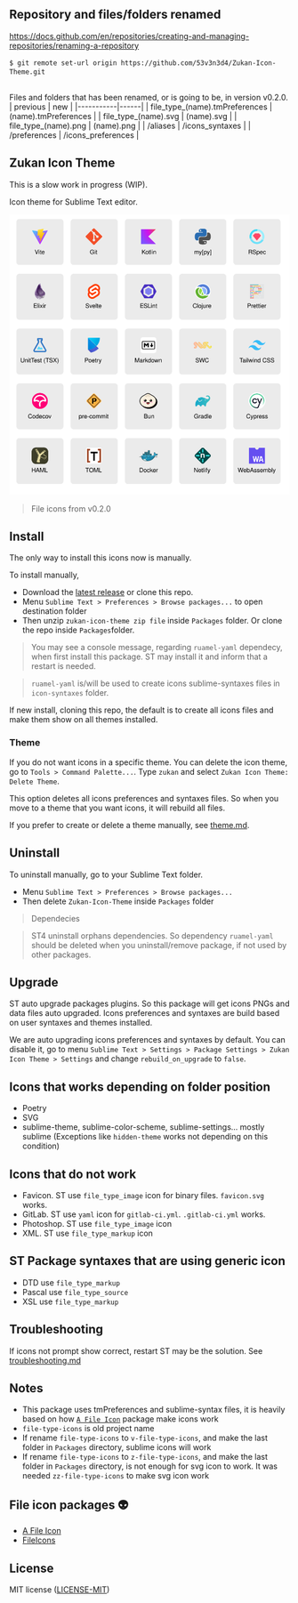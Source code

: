 ## Repository and files/folders renamed

https://docs.github.com/en/repositories/creating-and-managing-repositories/renaming-a-repository
```
$ git remote set-url origin https://github.com/53v3n3d4/Zukan-Icon-Theme.git


```

Files and folders that has been renamed, or is going to be, in version v0.2.0.
| previous | new |
|-----------|------|
| file_type_(name).tmPreferences | (name).tmPreferences  |
| file_type_(name).svg | (name).svg  |
| file_type_(name).png | (name).png  |
| /aliases | /icons_syntaxes |
| /preferences | /icons_preferences |

## Zukan Icon Theme

This is a slow work in progress (WIP).  

Icon theme for Sublime Text editor.  


![file icon](assets/sample.svg "File icon sample")

> File icons from v0.2.0


## Install

The only way to install this icons now is manually.  

To install manually,  
- Download the [latest release](https://github.com/53v3n3d4/Zukan-Icon-Theme/releases) or clone this repo.  
- Menu `Sublime Text > Preferences > Browse packages...` to open destination folder  
- Then unzip `zukan-icon-theme zip file` inside `Packages` folder. Or clone the repo inside `Packages`folder.  

> You may see a console message, regarding `ruamel-yaml` dependecy, when first install this package. ST may install it and inform that a restart is needed.  

> `ruamel-yaml` is/will be used to create icons sublime-syntaxes files in `icon-syntaxes` folder.  

If new install, cloning this repo, the default is to create all icons files and make them show on all themes installed.  

### Theme

If you do not want icons in a specific theme. You can delete the icon theme, go to `Tools > Command Palette...`. Type `zukan` and select `Zukan Icon Theme: Delete Theme`.

This option deletes all icons preferences and syntaxes files. So when you move to a theme that you want icons, it will rebuild all files.

If you prefer to create or delete a theme manually, see [theme.md](https://github.com/53v3n3d4/Zukan-Icon-Theme/blob/main/docs/theme.md).  

## Uninstall

To uninstall manually, go to your Sublime Text folder.  
- Menu `Sublime Text > Preferences > Browse packages...`  
- Then delete `Zukan-Icon-Theme` inside `Packages` folder  

> Dependecies  

> ST4 uninstall orphans dependencies. So dependency `ruamel-yaml` should be deleted when you uninstall/remove package, if not used by other packages.  

## Upgrade

ST auto upgrade packages plugins. So this package will get icons PNGs and data files auto upgraded. Icons preferences and syntaxes are build based on user syntaxes and themes installed.  

We are auto upgrading icons preferences and syntaxes by default. You can disable it, go to menu `Sublime Text > Settings > Package Settings > Zukan Icon Theme > Settings` and change `rebuild_on_upgrade` to `false`.  

## Icons that works depending on folder position

- Poetry  
- SVG  
- sublime-theme, sublime-color-scheme, sublime-settings... mostly sublime (Exceptions like `hidden-theme` works not depending on this condition)  

## Icons that do not work

- Favicon. ST use  `file_type_image` icon for binary files. `favicon.svg` works.  
- GitLab. ST use `yaml` icon for `gitlab-ci.yml`. `.gitlab-ci.yml` works.  
- Photoshop. ST use `file_type_image` icon  
- XML. ST use `file_type_markup` icon  

## ST Package syntaxes that are using generic icon

- DTD use `file_type_markup`  
- Pascal use `file_type_source`  
- XSL use `file_type_markup`  

## Troubleshooting

If icons not prompt show correct, restart ST may be the solution. See [troubleshooting.md](https://github.com/53v3n3d4/Zukan-Icon-Theme/blob/main/docs/troubleshooting.md)

## Notes
- This package uses tmPreferences and sublime-syntax files, it is heavily based on how [`A File Icon`](https://github.com/SublimeText/AFileIcon) package make icons work  
- `file-type-icons` is old project name  
- If rename `file-type-icons` to `v-file-type-icons`, and make the last folder in `Packages` directory, sublime icons will work  
- If rename `file-type-icons` to `z-file-type-icons`, and make the last folder in `Packages` directory, is not enough for svg icon to work. It was needed `zz-file-type-icons` to make svg icon work  

## File icon packages :alien:

- [A File Icon](https://github.com/SublimeText/AFileIcon)  
- [FileIcons](https://github.com/braver/FileIcons)  

## License

MIT license ([LICENSE-MIT](LICENSE))  
